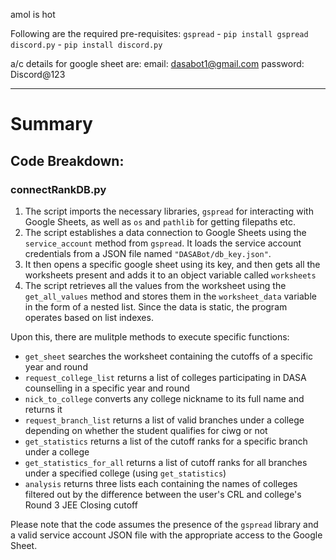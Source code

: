 amol is hot

Following are the required pre-requisites:
`gspread` - `pip install gspread`
`discord.py` - `pip install discord.py`
    
a/c details for google sheet are:
email: dasabot1@gmail.com
password: Discord@123

---

# Summary

## Code Breakdown:

### connectRankDB.py

1. The script imports the necessary libraries, `gspread` for interacting with Google Sheets, as well as `os` and `pathlib` for getting filepaths etc.
2. The script establishes a data connection to Google Sheets using the `service_account` method from `gspread`. It loads the service account credentials from a JSON file named `"DASABot/db_key.json"`.
4. It then opens a specific google sheet using its key, and then gets all the worksheets present and adds it to an object variable called `worksheets`
5. The script retrieves all the values from the worksheet using the `get_all_values` method and stores them in the `worksheet_data` variable in the form of a nested list. Since the data is static, the program operates based on list indexes.

Upon this, there are mulitple methods to execute specific functions:

- `get_sheet` searches the worksheet containing the cutoffs of a specific year and round
- `request_college_list` returns a list of colleges participating in DASA counselling in a specific year and round
- `nick_to_college` converts any college nickname to its full name and returns it
- `request_branch_list` returns a list of valid branches under a college depending on whether the student qualifies for ciwg or not
- `get_statistics` returns a list of the cutoff ranks for a specific branch under a college
- `get_statistics_for_all` returns a list of cutoff ranks for all branches under a specified college (using `get_statistics`)
-  `analysis` returns three lists each containing the names of colleges filtered out by the difference between the user's CRL and college's Round 3 JEE Closing cutoff

Please note that the code assumes the presence of the `gspread` library and a valid service account JSON file with the appropriate access to the Google Sheet.
